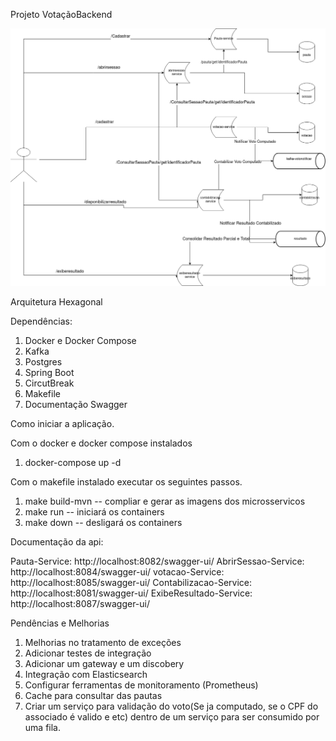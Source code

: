 
Projeto VotaçãoBackend


![VotacaoBackend](/imgs/Projeto_Design.png "Projeto e Design VotacaoBackend")


Arquitetura Hexagonal

Dependências:

1. Docker e Docker Compose
2. Kafka
3. Postgres
4. Spring Boot
5. CircutBreak
6. Makefile
7. Documentação Swagger



Como iniciar a aplicação.

Com o docker e docker compose instalados

1. docker-compose up -d


Com o makefile instalado executar os seguintes passos.

1. make build-mvn -- compliar e gerar as imagens dos microsservicos
2. make run -- iniciará os containers
3. make down  -- desligará os containers





Documentação da api:

Pauta-Service: http://localhost:8082/swagger-ui/
AbrirSessao-Service: http://localhost:8084/swagger-ui/
votacao-Service: http://localhost:8085/swagger-ui/
Contabilizacao-Service: http://localhost:8081/swagger-ui/
ExibeResultado-Service: http://localhost:8087/swagger-ui/




Pendências e Melhorias

1. Melhorias no tratamento de exceções
2. Adicionar testes de integração
3. Adicionar um gateway e um discobery
4. Integração com Elasticsearch
5. Configurar ferramentas de monitoramento (Prometheus)
6. Cache para consultar das pautas
7. Criar um serviço para validação do voto(Se ja computado, se o CPF do associado é valido e etc) dentro de um serviço para ser consumido por uma fila.
